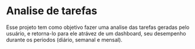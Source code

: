 # Analise de tarefas
Esse projeto tem como objetivo fazer uma analise das tarefas geradas pelo usuário, e retorna-lo para ele atrávez de um dashboard, seu desempenho durante os periodos (diário, semanal e mensal).
